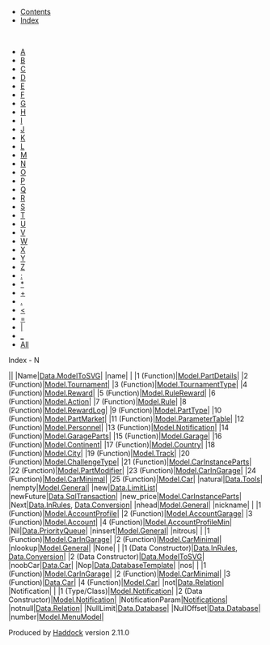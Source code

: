 -   [Contents](index.html)
-   [Index](doc-index.html)

 

-   [A](doc-index-A.html)
-   [B](doc-index-B.html)
-   [C](doc-index-C.html)
-   [D](doc-index-D.html)
-   [E](doc-index-E.html)
-   [F](doc-index-F.html)
-   [G](doc-index-G.html)
-   [H](doc-index-H.html)
-   [I](doc-index-I.html)
-   [J](doc-index-J.html)
-   [K](doc-index-K.html)
-   [L](doc-index-L.html)
-   [M](doc-index-M.html)
-   [N](doc-index-N.html)
-   [O](doc-index-O.html)
-   [P](doc-index-P.html)
-   [Q](doc-index-Q.html)
-   [R](doc-index-R.html)
-   [S](doc-index-S.html)
-   [T](doc-index-T.html)
-   [U](doc-index-U.html)
-   [V](doc-index-V.html)
-   [W](doc-index-W.html)
-   [X](doc-index-X.html)
-   [Y](doc-index-Y.html)
-   [Z](doc-index-Z.html)
-   [:](doc-index-58.html)
-   [\*](doc-index-42.html)
-   [+](doc-index-43.html)
-   [.](doc-index-46.html)
-   [\<](doc-index-60.html)
-   [=](doc-index-61.html)
-   [|](doc-index-124.html)
-   [\_](doc-index-95.html)
-   [All](doc-index-All.html)

Index - N

||
|Name|[Data.ModelToSVG](Data-ModelToSVG.html#t:Name)|
|name| |
|1 (Function)|[Model.PartDetails](Model-PartDetails.html#v:name)|
|2 (Function)|[Model.Tournament](Model-Tournament.html#v:name)|
|3 (Function)|[Model.TournamentType](Model-TournamentType.html#v:name)|
|4 (Function)|[Model.Reward](Model-Reward.html#v:name)|
|5 (Function)|[Model.RuleReward](Model-RuleReward.html#v:name)|
|6 (Function)|[Model.Action](Model-Action.html#v:name)|
|7 (Function)|[Model.Rule](Model-Rule.html#v:name)|
|8 (Function)|[Model.RewardLog](Model-RewardLog.html#v:name)|
|9 (Function)|[Model.PartType](Model-PartType.html#v:name)|
|10 (Function)|[Model.PartMarket](Model-PartMarket.html#v:name)|
|11 (Function)|[Model.ParameterTable](Model-ParameterTable.html#v:name)|
|12 (Function)|[Model.Personnel](Model-Personnel.html#v:name)|
|13 (Function)|[Model.Notification](Model-Notification.html#v:name)|
|14 (Function)|[Model.GarageParts](Model-GarageParts.html#v:name)|
|15 (Function)|[Model.Garage](Model-Garage.html#v:name)|
|16 (Function)|[Model.Continent](Model-Continent.html#v:name)|
|17 (Function)|[Model.Country](Model-Country.html#v:name)|
|18 (Function)|[Model.City](Model-City.html#v:name)|
|19 (Function)|[Model.Track](Model-Track.html#v:name)|
|20 (Function)|[Model.ChallengeType](Model-ChallengeType.html#v:name)|
|21 (Function)|[Model.CarInstanceParts](Model-CarInstanceParts.html#v:name)|
|22 (Function)|[Model.PartModifier](Model-PartModifier.html#v:name)|
|23 (Function)|[Model.CarInGarage](Model-CarInGarage.html#v:name)|
|24 (Function)|[Model.CarMinimal](Model-CarMinimal.html#v:name)|
|25 (Function)|[Model.Car](Model-Car.html#v:name)|
|natural|[Data.Tools](Data-Tools.html#v:natural)|
|nempty|[Model.General](Model-General.html#v:nempty)|
|new|[Data.LimitList](Data-LimitList.html#v:new)|
|newFuture|[Data.SqlTransaction](Data-SqlTransaction.html#v:newFuture)|
|new\_price|[Model.CarInstanceParts](Model-CarInstanceParts.html#v:new_price)|
|Next|[Data.InRules](Data-InRules.html#v:Next), [Data.Conversion](Data-Conversion.html#v:Next)|
|nhead|[Model.General](Model-General.html#v:nhead)|
|nickname| |
|1 (Function)|[Model.AccountProfile](Model-AccountProfile.html#v:nickname)|
|2 (Function)|[Model.AccountGarage](Model-AccountGarage.html#v:nickname)|
|3 (Function)|[Model.Account](Model-Account.html#v:nickname)|
|4 (Function)|[Model.AccountProfileMin](Model-AccountProfileMin.html#v:nickname)|
|Nil|[Data.PriorityQueue](Data-PriorityQueue.html#v:Nil)|
|ninsert|[Model.General](Model-General.html#v:ninsert)|
|nitrous| |
|1 (Function)|[Model.CarInGarage](Model-CarInGarage.html#v:nitrous)|
|2 (Function)|[Model.CarMinimal](Model-CarMinimal.html#v:nitrous)|
|nlookup|[Model.General](Model-General.html#v:nlookup)|
|None| |
|1 (Data Constructor)|[Data.InRules](Data-InRules.html#v:None), [Data.Conversion](Data-Conversion.html#v:None)|
|2 (Data Constructor)|[Data.ModelToSVG](Data-ModelToSVG.html#v:None)|
|noobCar|[Data.Car](Data-Car.html#v:noobCar)|
|Nop|[Data.DatabaseTemplate](Data-DatabaseTemplate.html#v:Nop)|
|nos| |
|1 (Function)|[Model.CarInGarage](Model-CarInGarage.html#v:nos)|
|2 (Function)|[Model.CarMinimal](Model-CarMinimal.html#v:nos)|
|3 (Function)|[Data.Car](Data-Car.html#v:nos)|
|4 (Function)|[Model.Car](Model-Car.html#v:nos)|
|not|[Data.Relation](Data-Relation.html#v:not)|
|Notification| |
|1 (Type/Class)|[Model.Notification](Model-Notification.html#t:Notification)|
|2 (Data Constructor)|[Model.Notification](Model-Notification.html#v:Notification)|
|NotificationParam|[Notifications](Notifications.html#t:NotificationParam)|
|notnull|[Data.Relation](Data-Relation.html#v:notnull)|
|NullLimit|[Data.Database](Data-Database.html#v:NullLimit)|
|NullOffset|[Data.Database](Data-Database.html#v:NullOffset)|
|number|[Model.MenuModel](Model-MenuModel.html#v:number)|

Produced by [Haddock](http://www.haskell.org/haddock/) version 2.11.0
